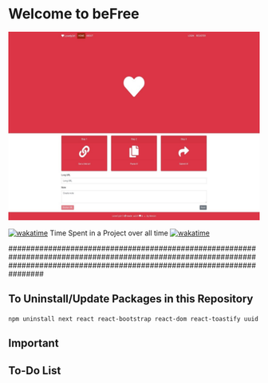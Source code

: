 # Welcome to beFree

![LovelyUrl - Shorten your URLs](screenshot.jpeg)

[![wakatime](https://wakatime.com/badge/github/kirasiris/befree.svg)](https://wakatime.com/badge/github/kirasiris/befree)
Time Spent in a Project over all time
[![wakatime](https://wakatime.com/badge/user/684e12ee-ee44-4f33-8d51-0e2cd1e90dab/project/d5d71a2b-dfa0-493a-968e-37372d302991.svg)](https://wakatime.com/badge/user/684e12ee-ee44-4f33-8d51-0e2cd1e90dab/project/d5d71a2b-dfa0-493a-968e-37372d302991)

################################################################################################################################################################################

## To Uninstall/Update Packages in this Repository

`npm uninstall next react react-bootstrap react-dom react-toastify uuid`

## Important

## To-Do List
